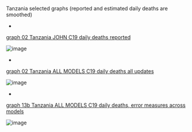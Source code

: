 Tanzania selected graphs (reported and estimated daily deaths are smoothed) 

*

[graph 02 Tanzania JOHN C19 daily deaths reported](https://github.com/pourmalek/CovidLongitudinal/blob/main/output/countries/Tanzania/graph%2002%20Tanzania%20JOHN%20C19%20daily%20deaths%20reported.pdf)

![image](https://github.com/pourmalek/CovidLongitudinal/assets/30849720/8479f608-9ba6-4080-a292-6e698dd9355f)

*

[graph 02 Tanzania ALL MODELS C19 daily deaths all updates](https://github.com/pourmalek/CovidLongitudinal/blob/main/output/countries/Tanzania/graph%2002%20Tanzania%20ALL%20MODELS%20C19%20daily%20deaths%20all%20updates.pdf)

![image](https://github.com/pourmalek/CovidLongitudinal/assets/30849720/b464b921-dbac-4ef2-bfc6-bda19a8d0796)

*

[graph 13b Tanzania ALL MODELS C19 daily deaths, error measures across models](https://github.com/pourmalek/CovidLongitudinal/blob/main/output/countries/Tanzania/graph%2013b%20Tanzania%20ALL%20MODELS%20C19%20daily%20deaths%2C%20error%20measures%20across%20models.pdf)

![image](https://github.com/pourmalek/CovidLongitudinal/assets/30849720/56c0ec86-ed06-4394-90af-8311136f877d)
